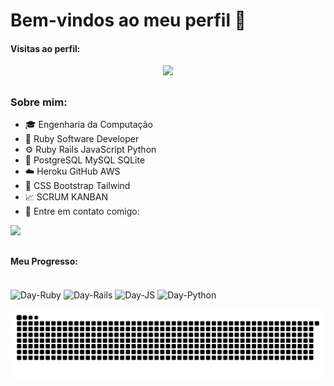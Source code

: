# Bem-vindos ao meu perfil 👋

#### Visitas ao perfil:

<p align="center"> 
   <p align="center"> 
      <img alingn="center" src="https://profile-counter.glitch.me/DayraJefil/count.svg" />
   </p>
</p>

##

### Sobre mim:
- 🎓 Engenharia da Computação
- 🌱 Ruby Software Developer
- ⚙️ Ruby Rails JavaScript Python
- 💾 PostgreSQL MySQL SQLite
- ☁️ Heroku GitHub AWS
- 🎨 CSS Bootstrap Tailwind
- 📈 SCRUM KANBAN
- 📱 Entre em contato comigo:

<div>
   <a href="https://www.linkedin.com/in/dayrajefil/" target="_blank"><img src="https://img.shields.io/badge/-LinkedIn-%230077B5?style=for-the-badge&logo=linkedin&logoColor=white" target="_blank"></a> 
</div>

##
#### Meu Progresso:

<div style="display: inline_block"><br>
   <img align="center" alt="Day-Ruby" height="30" width="40" src="https://cdn.jsdelivr.net/gh/devicons/devicon/icons/ruby/ruby-original.svg">
   <img align="center" alt="Day-Rails" height="30" width="40" src="https://cdn.jsdelivr.net/gh/devicons/devicon/icons/rails/rails-plain.svg">
  <img align="center" alt="Day-JS" height="30" width="40" src="https://cdn.jsdelivr.net/gh/devicons/devicon/icons/javascript/javascript-original.svg">
  <img align="center" alt="Day-Python" height="30" width="40" src="https://cdn.jsdelivr.net/gh/devicons/devicon/icons/python/python-original.svg">
</div>

<div>
   
   ![Snake animation](https://raw.githubusercontent.com/DayraJefil/DayraJefil/output/github-contribution-grid-snake.svg)
</div>
